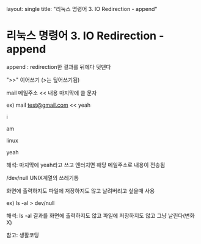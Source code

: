 layout: single
title: "리눅스 명령어 3. IO Redirection - append"



# 리눅스 명령어 3. IO Redirection - append



append :  redirection한 결과를 뒤에다 덧댄다 

">>" 이어쓰기 (>는 덮어쓰기됨)





mail 메일주소 << 내용 마지막에 쓸 문자

ex) mail test@gmail.com << yeah

i

am

linux

yeah

해석: 마지막에 yeah라고 쓰고 엔터치면 해당 메일주소로 내용이 전송됨





/dev/null UNIX계열의 쓰레기통

화면에 출력하지도 파일에 저장하지도 않고 날려버리고 싶을때 사용

ex) ls -al > dev/null

해석: ls -al 결과를 화면에 출력하지도 않고 파일에 저장하지도 않고 그냥 날린다(변화X)

















참고: 생활코딩





